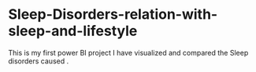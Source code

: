 # Sleep-Disorders-relation-with-sleep-and-lifestyle
This is my first power BI project I have visualized and compared the Sleep disorders caused .
